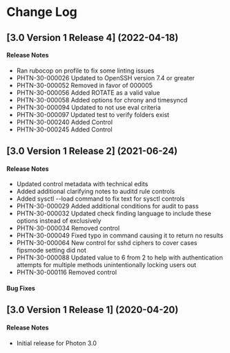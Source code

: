 # Change Log

## [3.0 Version 1 Release 4] (2022-04-18)

#### Release Notes
- Ran rubocop on profile to fix some linting issues
- PHTN-30-000026 Updated to OpenSSH version 7.4 or greater
- PHTN-30-000052 Removed in favor of 000005
- PHTN-30-000056 Added ROTATE as a valid value
- PHTN-30-000058 Added options for chrony and timesyncd
- PHTN-30-000094 Updated to not use eval criteria
- PHTN-30-000097 Updated test to verify folders exist
- PHTN-30-000240 Added Control
- PHTN-30-000245 Added Control

## [3.0 Version 1 Release 2] (2021-06-24)

#### Release Notes
- Updated control metadata with technical edits
- Added additional clarifying notes to auditd rule controls
- Added sysctl --load command to fix text for sysctl controls
- PHTN-30-000029 Added additional conditions for audit to pass
- PHTN-30-000032 Updated check finding language to include these options instead of exclusively
- PHTN-30-000034 Removed control
- PHTN-30-000049 Fixed typo in command causing it to return no results
- PHTN-30-000064 New control for sshd ciphers to cover cases fipsmode setting did not
- PHTN-30-000088 Updated value to 6 from 2 to help with authentication attempts for multiple methods unintentionally locking users out
- PHTN-30-000116 Removed control

#### Bug Fixes

## [3.0 Version 1 Release 1] (2020-04-20)

#### Release Notes
- Initial release for Photon 3.0